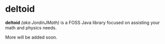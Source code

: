 # deltoid
**deltoid** *(aka JordinJMath)* is a FOSS Java library focused on assisting your math and physics needs.

More will be added soon.
